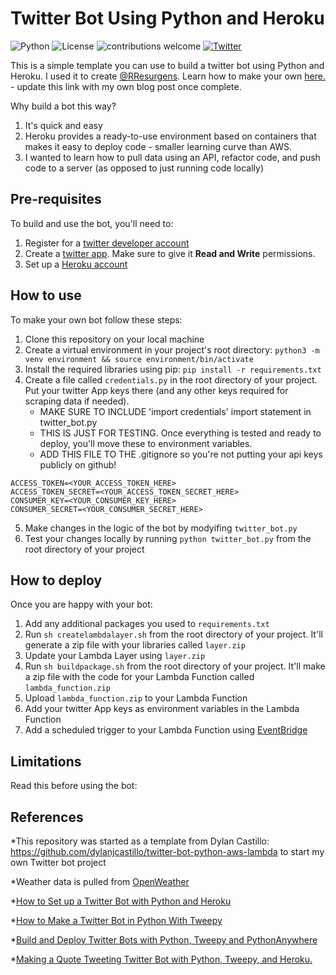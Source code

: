 # Twitter Bot Using Python and Heroku

![Python](https://img.shields.io/badge/Python-v3.8.3-brightgreen) ![License](https://img.shields.io/badge/license-MIT-blue) ![contributions welcome](https://img.shields.io/badge/contributions-welcome-brightgreen.svg?style=flat) [![Twitter](https://img.shields.io/twitter/follow/funsizeathlete.svg?style=social&label=@funsizeathlete)](https://twitter.com/funsizeathlete)

This is a simple template you can use to build a twitter bot using Python and Heroku. I used it to create [@RResurgens](https://twitter.com/RResurgens). Learn how to make your own [here.](https://dylancastillo.co/how-to-make-a-twitter-bot-for-free/) - update this link with my own blog post once complete. 
 
Why build a bot this way?
 
 1. It's quick and easy 
 2. Heroku provides a ready-to-use environment based on containers that makes it easy to deploy code - smaller learning curve than AWS.
 3. I wanted to learn how to pull data using an API, refactor code, and push code to a server (as opposed to just running code locally)
 
## Pre-requisites

To build and use the bot, you'll need to:
 
 1. Register for a [twitter developer account](https://developer.twitter.com/en)  
 2. Create a [twitter app](https://developer.twitter.com/en/portal/projects-and-apps). Make sure to give it **Read and Write** permissions.
 3. Set up a [Heroku account](https://www.heroku.com/)
 
## How to use

To make your own bot follow these steps:

1. Clone this repository on your local machine
2. Create a virtual environment in your project's root directory: `python3 -m venv environment && source environment/bin/activate`
3. Install the required libraries using pip: `pip install -r requirements.txt`
4. Create a file called `credentials.py` in the root directory of your project. Put your twitter App keys there (and any other keys required for scraping data if needed). 
    * MAKE SURE TO INCLUDE 'import credentials' import statement in twitter_bot.py
    * THIS IS JUST FOR TESTING. Once everything is tested and ready to deploy, you'll move these to environment variables.
    * ADD THIS FILE TO THE .gitignore so you're not putting your api keys publicly on github!
```
ACCESS_TOKEN=<YOUR_ACCESS_TOKEN_HERE>
ACCESS_TOKEN_SECRET=<YOUR_ACCESS_TOKEN_SECRET_HERE>
CONSUMER_KEY=<YOUR_CONSUMER_KEY_HERE>
CONSUMER_SECRET=<YOUR_CONSUMER_SECRET_HERE>
```
5. Make changes in the logic of the bot by modyifing `twitter_bot.py`
6. Test your changes locally by running `python twitter_bot.py` from the root directory of your project

## How to deploy

Once you are happy with your bot:

1. Add any additional packages you used to `requirements.txt`
2. Run `sh createlambdalayer.sh` from the root directory of your project. It'll generate a zip file with your libraries called `layer.zip`
3. Update your Lambda Layer using `layer.zip`
4. Run `sh buildpackage.sh` from the root directory of your project. It'll make a zip file with the code for your Lambda Function called `lambda_function.zip`
5. Upload `lambda_function.zip` to your Lambda Function
6. Add your twitter App keys as environment variables in the Lambda Function
7. Add a scheduled trigger to your Lambda Function using [EventBridge](https://docs.aws.amazon.com/eventbridge/latest/userguide/run-lambda-schedule.html) 

## Limitations

Read this before using the bot:



## References

*This repository was started as a template from Dylan Castillo: https://github.com/dylanjcastillo/twitter-bot-python-aws-lambda to start my own Twitter bot project

*Weather data is pulled from [OpenWeather](https://home.openweathermap.org/)

*[How to Set up a Twitter Bot with Python and Heroku](https://dev.to/emcain/how-to-set-up-a-twitter-bot-with-python-and-heroku-1n39)

*[How to Make a Twitter Bot in Python With Tweepy](https://realpython.com/twitter-bot-python-tweepy/#deploying-bots-to-a-server-using-docker)

*[Build and Deploy Twitter Bots with Python, Tweepy and PythonAnywhere](https://www.twilio.com/blog/build-deploy-twitter-bots-python-tweepy-pythonanywhere)

*[Making a Quote Tweeting Twitter Bot with Python, Tweepy, and Heroku.](https://medium.com/datadriveninvestor/making-a-quote-tweeting-twitter-bot-with-python-tweepy-and-heroku-69a11cd3f47e)



